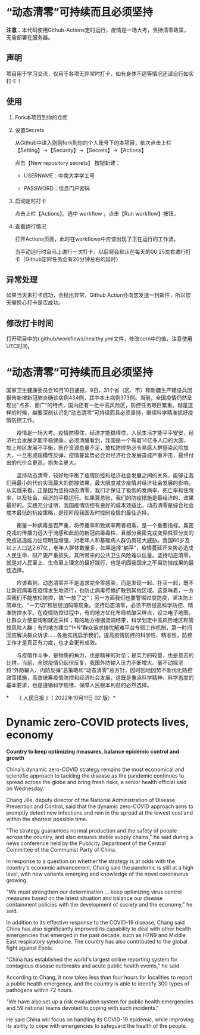 # “动态清零”可持续而且必须坚持

**注意**：本代码使用Github-Actions定时运行，疫情是一场大考，坚持清零政策，无需部署在服务器。

## 声明

项目用于学习交流，仅用于各项无异常时打卡，如有身体不适等情况还请自行如实打卡！

## 使用

1. Fork本项目到你的仓库
   
2. 设置Secrets
   
    从Github中进入刚刚fork到你的个人账号下的本项目，依次点击上栏 【Setting】->【Security】->【Secrets】->【Actions】
    
    点击【New repository secrets】 按钮新建：

   * USERNAME：中南大学学工号

   * PASSWORD：信息门户密码

3. 启动定时打卡

    点击上栏【Actions】。选中 workflow ，点击【Run workflow】按钮。

4. 查看运行情况

    打开Actions页面，此时在workflows中应该出现了正在运行的工作流。
    
    当手动运行时会马上进行一次打卡，以后将会默认在每天的00:25左右进行打卡（Github定时任务会有20分钟左右的延时）

## 异常处理

如果当天未打卡成功，会抛出异常，Github Action会向您发送一封邮件，所以您无需担心打卡是否成功。

## 修改打卡时间

打开项目中的/.github/workflows/healthy.yml文件，修改corn中的值，注意使用UTC时间。 

# “动态清零”可持续而且必须坚持

国家卫生健康委员会10月10日通报，9日，31个省（区、市）和新疆生产建设兵团报告新增新冠肺炎确诊病例434例，其中本土病例373例。当前，全国疫情仍然呈现出“点多、面广”的特点，国内还有一批中高风险区，防控任务艰巨繁重。越是这样的时候，越要深刻认识到“动态清零”可持续而且必须坚持，继续科学精准抓好疫情防控工作。

　　疫情是一场大考。疫情防得住，经济才能稳得住，人民生活才能平平安安，经济社会发展才能平稳健康。必须清醒看到，我国是一个有着14亿多人口的大国，加上地区发展不平衡，医疗资源总量不足，放松防控势必令易感人群感染风险加大，一旦形成规模性反弹，疫情蔓延势必会对经济社会发展造成严重冲击，最终付出的代价会更高，损失会更大。

　　坚持动态清零，较好地平衡了疫情防控和经济社会发展之间的关系，能够让我们用最小的代价实现最大的防控效果，最大限度减少疫情对经济社会发展的影响。从实践来看，正是因为坚持动态清零，我们才保证了极低的发病率、死亡率和住院率，以及社会、经济的平稳运行。如果算总账，我们的防疫措施是最经济的、效果最好的。实践充分证明，我国疫情防控有良好的成本效益比，动态清零是综合社会成本最低的抗疫策略，是现阶段我国及时控制疫情的最佳选择。

　　衡量一种病毒是否严重，将传播率和致病率两者相乘，是一个重要指标。奥密克戎的传播力远大于流感和此前的新冠病毒毒株，且部分奥密克戎变异株亚分支的免疫逃逸能力出现明显增强，对老年人和基础病人群仍具较大威胁。我国60岁及以上人口达2.67亿，老年人群体数量多，如果选择“躺平”，疫情蔓延开来势必造成人民生命、财产更严重损失，其所带来的公共卫生风险难以估量。坚持动态清零，就是对人民至上、生命至上理念的最好践行，也是巩固我国来之不易防控成果的最佳选择。

　　应该看到，动态清零并不是追求完全零感染，而是发现一起、扑灭一起，既不让新冠病毒在疫情发生地流行，也防止病毒传播扩散到其他区域。这意味着，一方面我们不能放松防控，搞“一放了之”；另一方面我们也要警惕过度防疫，坚决防止简单化、“一刀切”和层层加码等现象。坚持动态清零，必须不断提高科学防控、精准防控水平。在疫情防控过程中，有的地方优化布局核酸采样点，设立电子地图，让群众方便查询和就近采样；有的地方根据流调结果，科学划定中高风险地区和管控风险人群；有的地方建立“1+N”群众诉求排忧解难平台专班工作机制，第一时间回应解决群众诉求……各地实践启示我们，提高疫情防控的科学性、精准性，防控工作才是真正有力度，也才会更有成效。

　　与疫情作斗争，是物质的角力，也是精神的对垒；是实力的较量，也是意志的比拼。当前，全球疫情仍起伏反复，我国外防输入压力不断增大。毫不动摇坚持“外防输入、内防反弹”总策略和“动态清零”总方针，因时因地因势不断优化防控政策措施，高效统筹疫情防控和经济社会发展，这既是秉承科学精神、科学态度的基本要求，也是遵循科学规律、保障人民根本利益的必然选择。
  
*　　《 人民日报 》（ 2022年10月11日 02 版）*

# Dynamic zero-COVID protects lives, economy
**Country to keep optimizing measures, balance epidemic control and growth**

China's dynamic zero-COVID strategy remains the most economical and scientific approach to tackling the disease as the pandemic continues to spread across the globe and bring fresh risks, a senior health official said on Wednesday.

Chang Jile, deputy director of the National Administration of Disease Prevention and Control, said that the dynamic zero-COVID approach aims to promptly detect new infections and rein in the spread at the lowest cost and within the shortest possible time.

"The strategy guarantees normal production and the safety of people across the country, and also ensures stable supply chains," he said during a news conference held by the Publicity Department of the Central Committee of the Communist Party of China.

In response to a question on whether the strategy is at odds with the country's economic advancement, Chang said the pandemic is still at a high level, with new variants emerging and knowledge of the novel coronavirus growing.

"We must strengthen our determination … keep optimizing virus control measures based on the latest situation and balance our disease containment policies with the development of society and the economy," he said.

In addition to its effective response to the COVID-19 disease, Chang said China has also significantly improved its capability to deal with other health emergencies that emerged in the past decade, such as H7N9 and Middle East respiratory syndrome. The country has also contributed to the global fight against Ebola.

"China has established the world's largest online reporting system for contagious disease outbreaks and acute public health events," he said.

According to Chang, it now takes less than four hours for localities to report a public health emergency, and the country is able to identify 300 types of pathogens within 72 hours.

"We have also set up a risk evaluation system for public health emergencies and 59 national teams devoted to coping with such incidents."

He said China will focus on handling its COVID-19 epidemic, while improving its ability to cope with emergencies to safeguard the health of the people.
